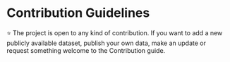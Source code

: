 # Contribution Guidelines

:star: The project is open to any kind of contribution. If you want to add a new publicly available dataset, publish your own data, make an update or request something welcome to the Contribution guide.
